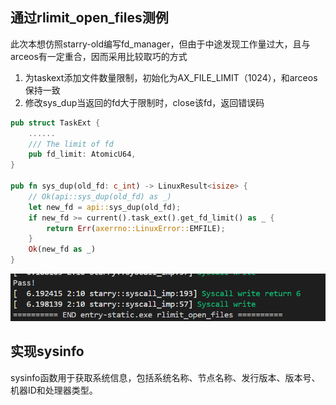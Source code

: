 ## 通过rlimit_open_files测例

此次本想仿照starry-old编写fd_manager，但由于中途发现工作量过大，且与arceos有一定重合，因而采用比较取巧的方式

1. 为taskext添加文件数量限制，初始化为AX_FILE_LIMIT（1024），和arceos保持一致
2. 修改sys_dup当返回的fd大于限制时，close该fd，返回错误码

```rust
pub struct TaskExt {
    ......
    /// The limit of fd
    pub fd_limit: AtomicU64,
}

pub fn sys_dup(old_fd: c_int) -> LinuxResult<isize> {
    // Ok(api::sys_dup(old_fd) as _)
    let new_fd = api::sys_dup(old_fd);
    if new_fd >= current().task_ext().get_fd_limit() as _ {
        return Err(axerrno::LinuxError::EMFILE);
    }
    Ok(new_fd as _)
}
```

![alt text](image-16.png)

## 实现sysinfo
sysinfo函数用于获取系统信息，包括系统名称、节点名称、发行版本、版本号、机器ID和处理器类型。